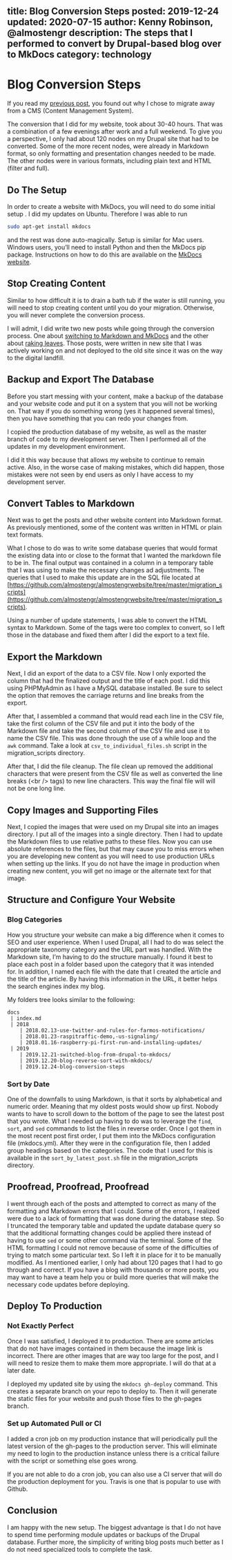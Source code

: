 ﻿title: Blog Conversion Steps
posted: 2019-12-24
updated: 2020-07-15
author: Kenny Robinson, @almostengr
description: The steps that I performed to convert by Drupal-based blog over to MkDocs 
category: technology
---

# Blog Conversion Steps

If you read my [previous post](/2019.12.21-switched-blog-from-drupal-to-mkdocs), you found out why I chose to migrate away from a CMS (Content Management System). 

The conversion that I did for my website, took about 30-40 hours. That was a combination of a few evenings after work and a full 
weekend. To give you a perspective, I only had about 120 nodes on my Drupal site that had to be converted. Some of the more recent nodes, 
were already in Markdown format, so only formatting and presentation changes needed to be made. The other nodes were in various formats, including plain text and HTML (filter and full). 

## Do The Setup

In order to create a website with MkDocs, you will need to do some initial setup . I did my updates 
on Ubuntu. Therefore I was able to run 

```bash
sudo apt-get install mkdocs
``` 

and the rest was done auto-magically. Setup is similar for Mac users. 
Windows users, you’ll need to install Python and then the MkDocs pip package. Instructions on how to do this are 
available on the <a href="https://mkdocs.org" target="_blank">MkDocs website</a>.

## Stop Creating Content

Similar to how difficult it is to drain a bath tub if the water is still running, you will need to stop creating content until 
you do your migration. Otherwise, you will never complete the conversion process. 

I will admit, I did write two new posts while going through the conversion process. One 
about 
[switching to Markdown and MkDocs](/technology/2019.12.21-switched-blog-from-drupal-to-mkdocs)
and the other about 
[raking leaves](/gardening/2019.12.22-you-still-rake-leaves/).
Those posts, were written in new site that I was actively 
working on and not deployed to the old site since it was on the way to the digital landfill.

## Backup and Export The Database

Before you start messing with your content, make a backup of the database and your website code and put it on a system that you 
will not be working on. That way if you do something wrong (yes it happened several times), then you have something that you can redo your changes from. 

I copied the production database of my website, as well as the master branch of code to my development server. 
Then I performed all of the updates in my development environment. 

I did it this way because that allows my website to continue to remain active. Also, in the worse case of making mistakes, 
which did happen, those mistakes were not seen by end users as only I have access to my development server.

## Convert Tables to Markdown

Next was to get the posts and other website content into Markdown format.  As previously mentioned, some of the content was written in HTML or plain text formats. 

What I chose to do was to write some database queries that would format the 
existing data into or close to the format that I wanted the markdown file to be in. The final output was contained in a column in a temporary table that I was 
using to make the necessary changes ad adjustments.
The queries that I used to make this update are in the SQL file located at
[https://github.com/almostengr/almostengrwebsite/tree/master/migration_scripts](https://github.com/almostengr/almostengrwebsite/tree/master/migration_scripts).

Using a number of update statements, I was able to convert the HTML syntax to 
Markdown. Some of the tags were too complex to convert, so I left those in the 
database and fixed them after I did the export to a text file.

## Export the Markdown

Next, I did an export of the data to a CSV file. Now I only exported the column 
that had the finalized output and the title of each post. I did this using PHPMyAdmin as I have a MySQL database installed. Be sure to select the option
that removes the carriage returns and line breaks from the export.

After that, I assembled a command that would read each line in the CSV file, take the first column of the CSV file and put it into the body of the Markdown
file and take the second column of the CSV file and use it to name the CSV file. 
This was done through the use of a while loop and the ```awk``` command. 
Take a look at ```csv_to_individual_files.sh``` script in the migration_scripts directory.

After that, I did the file cleanup. The file clean up removed the additional characters that were present from the CSV file as well as converted the 
line breaks (&lt;br /&gt; tags) to new line characters. This way the final file will 
will not be one long line.

## Copy Images and Supporting Files

Next, I copied the images that were used on my Drupal site into an images directory. 
I put all of the images into a single directory. Then I had to update the Markdown files 
to use relative paths to these files. Now you can use absolute references to the 
files, but that may cause you to miss errors when you are developing new content
as you will need to use production URLs when setting up the links. If you do not have the
image in production when creating new content, you will get no image or the alternate text for that image. 

## Structure and Configure Your Website

### Blog Categories

How you structure your website can make a big difference when it comes to SEO and user experience. When I used Drupal, 
all I had to do was select the appropriate taxonomy category and the URL part was handled. 
With the Markdown site, I’m having to do the structure manually. I found it best 
to place each post in a folder based upon the category that it was intended for.
In addition, I named each file with the date that I created the article and the title of the article. 
By having this information in the URL, it better helps the search engines index 
my blog.

My folders tree looks similar to the following: 

```
docs
 | index.md
 | 2018
    | 2018.02.13-use-twitter-and-rules-for-farmos-notifications/
    | 2018.01.23-raspitraffic-demo,-us-signaling/
    | 2018.01.16-raspberry-pi-first-run-and-installing-updates/
 | 2019
    | 2019.12.21-switched-blog-from-drupal-to-mkdocs/
    | 2019.12.20-blog-reverse-sort-with-mkdocs/
    | 2019.12.24-blog-conversion-steps
```

### Sort by Date

One of the downfalls to using Markdown, is that it sorts by alphabetical and numeric order. Meaning that my oldest posts would show up 
first. Nobody wants to have to scroll down to the bottom of the page to see the latest post that you wrote. What I needed up having to do was to leverage the 
```find```, ```sort```, and ```sed``` commands to list the files in reverse order. Once I got them in the most recent post first order, I put them into the MkDocs configuration file (mkdocs.yml). 
After they were in the configuration file, then I added group headings based on 
the categories. The code that I used for this is available in the ```sort_by_latest_post.sh``` file in the migration_scripts directory.

## Proofread, Proofread, Proofread

I went through each of the posts and attempted to correct as many of the formatting 
and Markdown errors that I could. Some of the errors, I realized were due to a
lack of formatting that was done during the database step. So I truncated 
the temporary table and updated the update database query so that the additional 
formatting changes could be applied there instead of having to use ```sed```
or some other command via the terminal. 
Some of the HTML formatting I could not remove because of some of the 
difficulties of trying to match some particular text. So I left it in place 
for it to be manually modified.
As I mentioned earlier, I only had about 120 pages that I had to go through and correct. If you have a blog with thousands or more posts, you may want to have a team 
help you or build more queries that will make the necessary code updates 
before deploying. 

## Deploy To Production

### Not Exactly Perfect

Once I was satisfied, I deployed it to production. There are some articles that do 
not have images contained in them because the image link is incorrect. There 
are other images that are way too large for the post, and I will need to resize them 
to make them more appropriate.  I will do that at a later date. 

I deployed my updated site by using the ```mkdocs gh-deploy``` command. This creates 
a separate branch on your repo to deploy to. Then it will generate the static files 
for your website and push those files to the gh-pages branch.

### Set up Automated Pull or CI 

I added a cron job on my production instance that will periodically pull the latest version of the gh-pages to the production server. 
This will eliminate my need to login to the production instance unless there 
is a critical failure with the script or something else goes wrong. 

If you are not able to do a cron job, you can also use a CI server that will do the production deployment for you. Travis is one that is popular to use with Github.

## Conclusion

I am happy with the new setup. The biggest advantage is that I do not have to spend time performing module updates or 
backups of the Drupal database. Further more, the simplicity of writing blog posts much better as I do not need specialized tools to complete the task.

